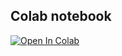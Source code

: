 ## Colab notebook
<a href="https://colab.research.google.com/github/wendao/colabrary/blob/main/proteinmpnn/proteinmpnn_in_ax.ipynb">
  <img src="https://colab.research.google.com/assets/colab-badge.svg" alt="Open In Colab"/>
</a>
